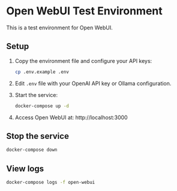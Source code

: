 # Open WebUI Test Environment

This is a test environment for Open WebUI.

## Setup

1. Copy the environment file and configure your API keys:
   ```bash
   cp .env.example .env
   ```

2. Edit `.env` file with your OpenAI API key or Ollama configuration.

3. Start the service:
   ```bash
   docker-compose up -d
   ```

4. Access Open WebUI at: http://localhost:3000

## Stop the service

```bash
docker-compose down
```

## View logs

```bash
docker-compose logs -f open-webui
```
